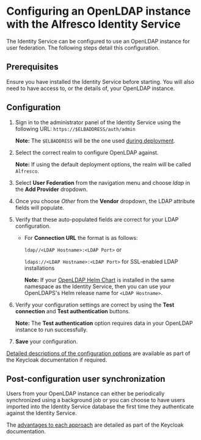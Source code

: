 # Configuring an OpenLDAP instance with the Alfresco Identity Service

The Identity Service can be configured to use an OpenLDAP instance for user federation. The following steps detail this configuration.

## Prerequisites

Ensure you have installed the Identity Service before starting. You will also need to have access to, or the details of, your OpenLDAP instance.

## Configuration

1. Sign in to the administrator panel of the Identity Service using the following URL: `https://$ELBADDRESS/auth/admin`
 
   **Note:** The `$ELBADDRESS` will be the one used [during deployment](../../README.md).

2. Select the correct realm to configure OpenLDAP against.

   **Note:** If using the default deployment options, the realm will be called `Alfresco`.

3. Select **User Federation** from the navigation menu and choose *ldap* in the **Add Provider** dropdown.

4. Once you choose *Other* from the **Vendor** dropdown, the LDAP attribute fields will populate.

 
5. Verify that these auto-populated fields are correct for your LDAP configuration.

    * For **Connection URL** the format is as follows:
        
        ```ldap//<LDAP Hostname>:<LDAP Port>``` or
         
        ```ldaps://<LDAP Hostname>:<LDAP Port>``` for SSL-enabled LDAP installations
        
        **Note:** If your [OpenLDAP Helm Chart](https://github.com/helm/charts/tree/master/stable/openldap) is installed in the same namespace as the Identity Service, then you can use your OpenLDAPS's Helm release name for `<LDAP Hostname>`.

6. Verify your configuration settings are correct by using the **Test connection** and **Test authentication** buttons.

    **Note:** The **Test authentication** option requires data in your OpenLDAP instance to run successfully.

7. **Save** your configuration.
   
[Detailed descriptions of the configuration options](https://www.keycloak.org/docs/4.2/server_admin/index.html#_ldap) are available as part of the Keycloak documentation if required.
   
## Post-configuration user synchronization
Users from your OpenLDAP instance can either be periodically synchronized using a background job or you can choose to have users imported into the Identity Service database the first time they authenticate against the Identity Service.

The [advantages to each approach](https://www.keycloak.org/docs/4.2/server_admin/index.html#storage-mode) are detailed as part of the Keycloak documentation.
